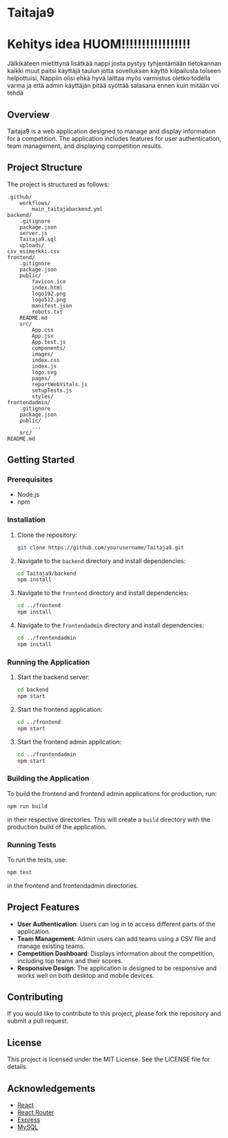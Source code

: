 # Taitaja9
# Kehitys idea HUOM!!!!!!!!!!!!!!!!!
Jälkikäteen mietittynä lisätkää nappi josta pystyy tyhjentämään tietokannan kaikki muut paitsi käyttäjä taulun jotta sovelluksen käyttö kilpailusta toiseen helpottuisi, Nappiin olisi ehkä hyvä laittaa myös varmistus oletko todella varma ja että admin käyttäjän pitää syöttää salasana ennen kuin mitään voi tehdä
## Overview

Taitaja9 is a web application designed to manage and display information for a competition. The application includes features for user authentication, team management, and displaying competition results.

## Project Structure

The project is structured as follows:

```
.github/
	workflows/
		main_taitajabackend.yml
backend/
	.gitignore
	package.json
	server.js
	Taitaja9.sql
	uploads/
csv_esimerkki.csv
frontend/
	.gitignore
	package.json
	public/
		favicon.ico
		index.html
		logo192.png
		logo512.png
		manifest.json
		robots.txt
	README.md
	src/
		App.css
		App.jsx
		App.test.js
		components/
		images/
		index.css
		index.js
		logo.svg
		pages/
		reportWebVitals.js
		setupTests.js
		styles/
frontendadmin/
	.gitignore
	package.json
	public/
		...
	src/
README.md
```

## Getting Started

### Prerequisites

- Node.js
- npm

### Installation

1. Clone the repository:
   ```sh
   git clone https://github.com/yourusername/Taitaja9.git
   ```
2. Navigate to the `backend` directory and install dependencies:
   ```sh
   cd Taitaja9/backend
   npm install
   ```
3. Navigate to the `frontend` directory and install dependencies:
   ```sh
   cd ../frontend
   npm install
   ```
4. Navigate to the `frontendadmin` directory and install dependencies:
   ```sh
   cd ../frontendadmin
   npm install
   ```

### Running the Application

1. Start the backend server:
   ```sh
   cd backend
   npm start
   ```
2. Start the frontend application:
   ```sh
   cd ../frontend
   npm start
   ```
3. Start the frontend admin application:
   ```sh
   cd ../frontendadmin
   npm start
   ```

### Building the Application

To build the frontend and frontend admin applications for production, run:
```sh
npm run build
```
in their respective directories. This will create a `build` directory with the production build of the application.

### Running Tests

To run the tests, use:
```sh
npm test
```
in the frontend and frontendadmin directories.

## Project Features

- **User Authentication**: Users can log in to access different parts of the application.
- **Team Management**: Admin users can add teams using a CSV file and manage existing teams.
- **Competition Dashboard**: Displays information about the competition, including top teams and their scores.
- **Responsive Design**: The application is designed to be responsive and works well on both desktop and mobile devices.

## Contributing

If you would like to contribute to this project, please fork the repository and submit a pull request.

## License

This project is licensed under the MIT License. See the LICENSE file for details.

## Acknowledgements

- [React](https://reactjs.org/)
- [React Router](https://reactrouter.com/)
- [Express](https://expressjs.com/)
- [MySQL](https://www.mysql.com/)
